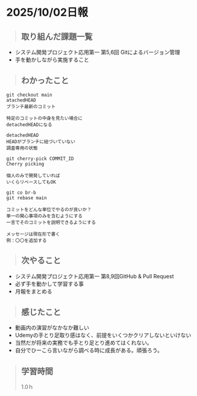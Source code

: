 # 2025/10/02日報

>## 取り組んだ課題一覧 
- システム開発プロジェクト応用第一 第5,6回 Gitによるバージョン管理
- 手を動かしながら実施すること

> ## わかったこと
    git checkout main
    atachedHEAD
    ブランチ最新のコミット

    特定のコミットの中身を見たい場合に
    detachedHEADになる

    detachedHEAD
    HEADがブランチに紐づいていない
    調査専用の状態

    git cherry-pick COMMIT_ID
    Cherry picking 

    個人のみで開発していれば
    いくらリベースしてもOK

    git co br-b
    git rebase main

    コミットをどんな単位でやるのが良いか？
    単一の関心事項のみを含むようにする
    一言でそのコミットを説明できるようにする

    メッセージは現在形で書く
    例：〇〇を追加する

> ## 次やること
- システム開発プロジェクト応用第一 第8,9回GitHub & Pull Request
- 必ず手を動かして学習する事
- 月報をまとめる
  
> ## 感じたこと
- 動画内の演習がなかなか難しい
- Udemyの手とり足取り感はなく、前提をいくつかクリアしないといけない
- 当然だが将来の実務でも手とり足とり進めてはくれない。
- 自分でひーこら言いながら調べる時に成長がある。頑張ろう。

> ## 学習時間
> 1.0ｈ
